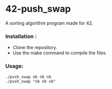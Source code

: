 # 42-push_swap
A sorting algorithm program made for 42.

### Installation :
- Clone the repository.
- Use the make command to compile the files.

### Usage:
```./push_swap nb nb nb```  
```./push_swap "nb nb nb"```
